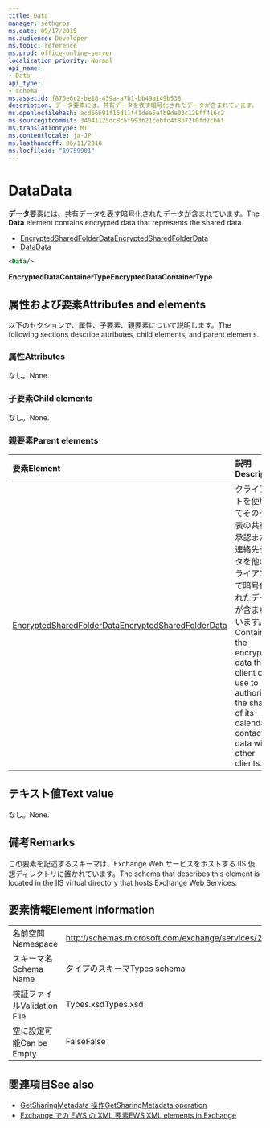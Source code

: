 ```yaml
---
title: Data
manager: sethgros
ms.date: 09/17/2015
ms.audience: Developer
ms.topic: reference
ms.prod: office-online-server
localization_priority: Normal
api_name:
- Data
api_type:
- schema
ms.assetid: f875e6c2-be18-439a-a7b1-bb49a149b538
description: データ要素には、共有データを表す暗号化されたデータが含まれています。
ms.openlocfilehash: acd66691f16d11f41dee5efb9de03c129ff416c2
ms.sourcegitcommit: 34041125dc8c5f993b21cebfc4f8b72f0fd2cb6f
ms.translationtype: MT
ms.contentlocale: ja-JP
ms.lasthandoff: 06/11/2018
ms.locfileid: "19759901"
---
```

# <a name="data"></a><span data-ttu-id="8c411-103">Data</span><span class="sxs-lookup"><span data-stu-id="8c411-103">Data</span></span>

<span data-ttu-id="8c411-104">**データ**要素には、共有データを表す暗号化されたデータが含まれています。</span><span class="sxs-lookup"><span data-stu-id="8c411-104">The **Data** element contains encrypted data that represents the shared data.</span></span> 
  
- [<span data-ttu-id="8c411-105">EncryptedSharedFolderData</span><span class="sxs-lookup"><span data-stu-id="8c411-105">EncryptedSharedFolderData</span></span>](encryptedsharedfolderdata.md)  
- [<span data-ttu-id="8c411-106">Data</span><span class="sxs-lookup"><span data-stu-id="8c411-106">Data</span></span>](data.md)
  
```xml
<Data/>
```

<span data-ttu-id="8c411-107">**EncryptedDataContainerType**</span><span class="sxs-lookup"><span data-stu-id="8c411-107">**EncryptedDataContainerType**</span></span>

## <a name="attributes-and-elements"></a><span data-ttu-id="8c411-108">属性および要素</span><span class="sxs-lookup"><span data-stu-id="8c411-108">Attributes and elements</span></span>

<span data-ttu-id="8c411-109">以下のセクションで、属性、子要素、親要素について説明します。</span><span class="sxs-lookup"><span data-stu-id="8c411-109">The following sections describe attributes, child elements, and parent elements.</span></span>
  
### <a name="attributes"></a><span data-ttu-id="8c411-110">属性</span><span class="sxs-lookup"><span data-stu-id="8c411-110">Attributes</span></span>

<span data-ttu-id="8c411-111">なし。</span><span class="sxs-lookup"><span data-stu-id="8c411-111">None.</span></span>
  
### <a name="child-elements"></a><span data-ttu-id="8c411-112">子要素</span><span class="sxs-lookup"><span data-stu-id="8c411-112">Child elements</span></span>

<span data-ttu-id="8c411-113">なし。</span><span class="sxs-lookup"><span data-stu-id="8c411-113">None.</span></span>
  
### <a name="parent-elements"></a><span data-ttu-id="8c411-114">親要素</span><span class="sxs-lookup"><span data-stu-id="8c411-114">Parent elements</span></span>

|<span data-ttu-id="8c411-115">**要素**</span><span class="sxs-lookup"><span data-stu-id="8c411-115">**Element**</span></span>|<span data-ttu-id="8c411-116">**説明**</span><span class="sxs-lookup"><span data-stu-id="8c411-116">**Description**</span></span>|
|:-----|:-----|
|[<span data-ttu-id="8c411-117">EncryptedSharedFolderData</span><span class="sxs-lookup"><span data-stu-id="8c411-117">EncryptedSharedFolderData</span></span>](encryptedsharedfolderdata.md) <br/> |<span data-ttu-id="8c411-118">クライアントを使用してその予定表の共有を承認または連絡先データを他のクライアントで暗号化されたデータが含まれています。</span><span class="sxs-lookup"><span data-stu-id="8c411-118">Contains the encrypted data that a client can use to authorize the sharing of its calendar or contact data with other clients.</span></span>  <br/> |
   
## <a name="text-value"></a><span data-ttu-id="8c411-119">テキスト値</span><span class="sxs-lookup"><span data-stu-id="8c411-119">Text value</span></span>

<span data-ttu-id="8c411-120">なし。</span><span class="sxs-lookup"><span data-stu-id="8c411-120">None.</span></span>
  
## <a name="remarks"></a><span data-ttu-id="8c411-121">備考</span><span class="sxs-lookup"><span data-stu-id="8c411-121">Remarks</span></span>

<span data-ttu-id="8c411-122">この要素を記述するスキーマは、Exchange Web サービスをホストする IIS 仮想ディレクトリに置かれています。</span><span class="sxs-lookup"><span data-stu-id="8c411-122">The schema that describes this element is located in the IIS virtual directory that hosts Exchange Web Services.</span></span>
  
## <a name="element-information"></a><span data-ttu-id="8c411-123">要素情報</span><span class="sxs-lookup"><span data-stu-id="8c411-123">Element information</span></span>

|||
|:-----|:-----|
|<span data-ttu-id="8c411-124">名前空間</span><span class="sxs-lookup"><span data-stu-id="8c411-124">Namespace</span></span>  <br/> |http://schemas.microsoft.com/exchange/services/2006/types  <br/> |
|<span data-ttu-id="8c411-125">スキーマ名</span><span class="sxs-lookup"><span data-stu-id="8c411-125">Schema Name</span></span>  <br/> |<span data-ttu-id="8c411-126">タイプのスキーマ</span><span class="sxs-lookup"><span data-stu-id="8c411-126">Types schema</span></span>  <br/> |
|<span data-ttu-id="8c411-127">検証ファイル</span><span class="sxs-lookup"><span data-stu-id="8c411-127">Validation File</span></span>  <br/> |<span data-ttu-id="8c411-128">Types.xsd</span><span class="sxs-lookup"><span data-stu-id="8c411-128">Types.xsd</span></span>  <br/> |
|<span data-ttu-id="8c411-129">空に設定可能</span><span class="sxs-lookup"><span data-stu-id="8c411-129">Can be Empty</span></span>  <br/> |<span data-ttu-id="8c411-130">False</span><span class="sxs-lookup"><span data-stu-id="8c411-130">False</span></span>  <br/> |
   
## <a name="see-also"></a><span data-ttu-id="8c411-131">関連項目</span><span class="sxs-lookup"><span data-stu-id="8c411-131">See also</span></span>

- [<span data-ttu-id="8c411-132">GetSharingMetadata 操作</span><span class="sxs-lookup"><span data-stu-id="8c411-132">GetSharingMetadata operation</span></span>](getsharingmetadata-operation.md)
- [<span data-ttu-id="8c411-133">Exchange での EWS の XML 要素</span><span class="sxs-lookup"><span data-stu-id="8c411-133">EWS XML elements in Exchange</span></span>](ews-xml-elements-in-exchange.md)

